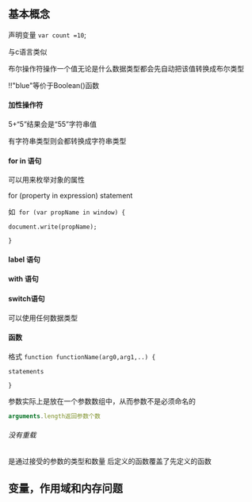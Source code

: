 ## 基本概念

声明变量 ```var count =10```;

与c语言类似

布尔操作符操作一个值无论是什么数据类型都会先自动把该值转换成布尔类型

!!"blue"等价于Boolean()函数

#### 加性操作符

5+“5”结果会是“55”字符串值 

有字符串类型则会都转换成字符串类型

#### for in 语句

可以用来枚举对象的属性

for (property in expression) statement

如``` for (var propName in window) {``` 

```document.write(propName);```

```}```

#### label 语句



#### with 语句



#### switch语句

可以使用任何数据类型



#### 函数

格式 ```function functionName(arg0,arg1,..) {```

```statements```

```}```

参数实际上是放在一个参数数组中，从而参数不是必须命名的

```javascript
arguments.length返回参数个数	
```

###### 没有重载

是通过接受的参数的类型和数量 后定义的函数覆盖了先定义的函数



## 变量，作用域和内存问题


